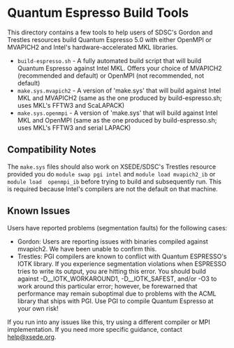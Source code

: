 Quantum Espresso Build Tools
============================
This directory contains a few tools to help users of SDSC's Gordon and Trestles
resources build Quantum Espresso 5.0 with either OpenMPI or MVAPICH2 and 
Intel's hardware-accelerated MKL libraries.

* `build-espresso.sh` - A fully automated build script that will build Quantum Espresso against Intel MKL.  Offers your choice of MVAPICH2 (recommended and default) or OpenMPI (not recommended, not default)
* `make.sys.mvapich2` - A version of 'make.sys' that will build against Intel MKL and MVAPICH2 (same as the one produced by build-espresso.sh; uses MKL's FFTW3 and ScaLAPACK)
* `make.sys.openmpi` - A version of 'make.sys' that will build against Intel MKL and OpenMPI (same as the one produced by build-espresso.sh; uses MKL's FFTW3 and serial LAPACK)

Compatibility Notes
-------------------
The `make.sys` files should also work on XSEDE/SDSC's Trestles resource provided
you do `module swap pgi intel` and `module load mvapich2_ib` or `module load 
openmpi_ib` before trying to build and subsequently run.  This is required 
because Intel's compilers are not the default on that machine.

Known Issues
------------
Users have reported problems (segmentation faults) for the following cases:

* Gordon: Users are reporting issues with binaries compiled against mvapich2.  We have been unable to confirm this.
* Trestles: PGI compilers are known to conflict with Quantum ESPRESSO's IOTK library.  If you experience segmentation violations when ESPRESSO tries to write its output, you are hitting this error.  You should build against -D__IOTK_WORKAROUND1, -D__IOTK_SAFEST, and/or -O3 to work around this particular error; however, be forewarned that performance may remain suboptimal due to problems with the ACML library that ships with PGI.  Use PGI to compile Quantum Espresso at your own risk!

If you run into any issues like this, try using a different compiler or MPI
implementation.  If you need more specific guidance, contact [help@xsede.org](mailto:help@xsede.org).
